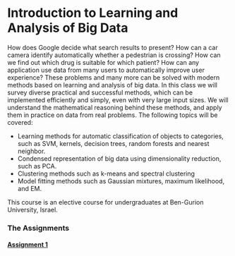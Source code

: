 # Introduction to Learning and Analysis of Big Data

How does Google decide what search results to present? How can a car camera identify automatically whether a pedestrian is crossing? How can we find out which
drug is suitable for which patient? How can any application use data from many users to automatically improve user experience?
These problems and many more can be solved with modern methods based on learning and analysis of big data. In this class we will survey diverse practical and
successful methods, which can be implemented efficiently and simply, even with very large input sizes. We will understand the mathematical reasoning behind these
methods, and apply them in practice on data from real problems.
The following topics will be covered:
- Learning methods for automatic classification of objects to categories, such as SVM, kernels, decision trees, random forests and nearest neighbor.
- Condensed representation of big data using dimensionality reduction, such as PCA.
- Clustering methods such as k-means and spectral clustering
- Model fitting methods such as Gaussian mixtures, maximum likelihood, and EM.

This course is an elective course for undergraduates at Ben-Gurion University, Israel.

### The Assignments

#### [Assignment 1](https://www.cs.bgu.ac.il/~inabd211/wiki.files/ex1.pdf)

